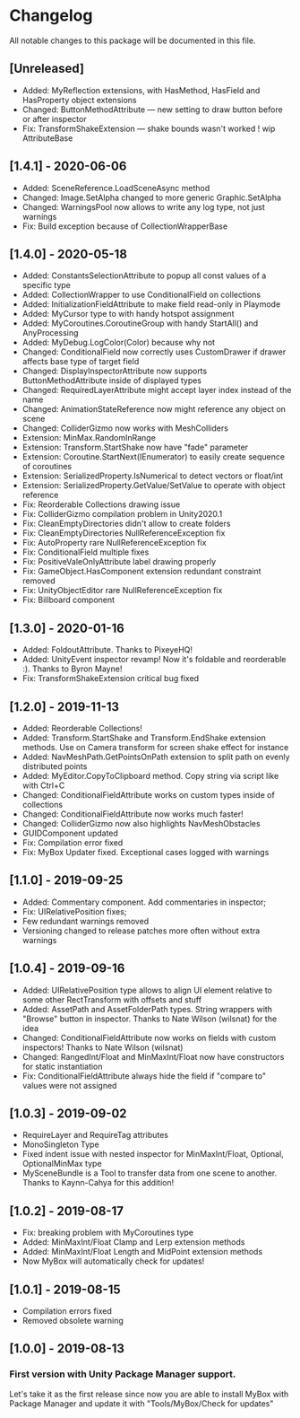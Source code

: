 # Changelog
All notable changes to this package will be documented in this file.

## [Unreleased]
- Added: MyReflection extensions, with HasMethod, HasField and HasProperty object extensions
- Changed: ButtonMethodAttribute — new setting to draw button before or after inspector
- Fix: TransformShakeExtension — shake bounds wasn't worked
! wip AttributeBase

## [1.4.1] - 2020-06-06
- Added: SceneReference.LoadSceneAsync method
- Changed: Image.SetAlpha changed to more generic Graphic.SetAlpha
- Changed: WarningsPool now allows to write any log type, not just warnings
- Fix: Build exception because of CollectionWrapperBase


## [1.4.0] - 2020-05-18
- Added: ConstantsSelectionAttribute to popup all const values of a specific type
- Added: CollectionWrapper to use ConditionalField on collections
- Added: InitializationFieldAttribute to make field read-only in Playmode
- Added: MyCursor type to with handy hotspot assignment
- Added: MyCoroutines.CoroutineGroup with handy StartAll() and AnyProcessing
- Added: MyDebug.LogColor(Color) because why not
- Changed: ConditionalField now correctly uses CustomDrawer if drawer affects base type of target field 
- Changed: DisplayInspectorAttribute now supports ButtonMethodAttribute inside of displayed types
- Changed: RequiredLayerAttribute might accept layer index instead of the name
- Changed: AnimationStateReference now might reference any object on scene
- Changed: ColliderGizmo now works with MeshColliders
- Extension: MinMax.RandomInRange
- Extension: Transform.StartShake now have "fade" parameter
- Extension: Coroutine.StartNext(IEnumerator) to easily create sequence of coroutines 
- Extension: SerializedProperty.IsNumerical to detect vectors or float/int
- Extension: SerializedProperty.GetValue/SetValue to operate with object reference
- Fix: Reorderable Collections drawing issue
- Fix: ColliderGizmo compilation problem in Unity2020.1
- Fix: CleanEmptyDirectories didn't allow to create folders
- Fix: CleanEmptyDirectories NullReferenceException fix
- Fix: AutoProperty rare NullReferenceException fix
- Fix: ConditionalField multiple fixes
- Fix: PositiveValeOnlyAttribute label drawing properly
- Fix: GameObject.HasComponent extension redundant constraint removed
- Fix: UnityObjectEditor rare NullReferenceException fix
- Fix: Billboard component

## [1.3.0] - 2020-01-16
- Added: FoldoutAttribute. Thanks to PixeyeHQ!
- Added: UnityEvent inspector revamp! Now it's foldable and reorderable :). Thanks to Byron Mayne!
- Fix: TransformShakeExtension critical bug fixed

## [1.2.0] - 2019-11-13
- Added: Reorderable Collections!
- Added: Transform.StartShake and Transform.EndShake extension methods. Use on Camera transform for screen shake effect for instance
- Added: NavMeshPath.GetPointsOnPath extension to split path on evenly distributed points
- Added: MyEditor.CopyToClipboard method. Copy string via script like with Ctrl+C
- Changed: ConditionalFieldAttribute works on custom types inside of collections
- Changed: ConditionalFieldAttribute now works much faster!
- Changed: ColliderGizmo now also highlights NavMeshObstacles
- GUIDComponent updated
- Fix: Compilation error fixed
- Fix: MyBox Updater fixed. Exceptional cases logged with warnings


## [1.1.0] - 2019-09-25
- Added: Commentary component. Add commentaries in inspector;
- Fix: UIRelativePosition fixes;
- Few redundant warnings removed
- Versioning changed to release patches more often without extra warnings

## [1.0.4] - 2019-09-16
- Added: UIRelativePosition type allows to align UI element relative to some other RectTransform with offsets and stuff
- Added: AssetPath and AssetFolderPath types. String wrappers with "Browse" button in inspector. Thanks to Nate Wilson (wilsnat) for the idea
- Changed: ConditionalFieldAttribute now works on fields with custom inspectors! Thanks to Nate Wilson (wilsnat)
- Changed: RangedInt/Float and MinMaxInt/Float now have constructors for static instantiation
- Fix: ConditionalFieldAttribute always hide the field if "compare to" values were not assigned

## [1.0.3] - 2019-09-02
- RequireLayer and RequireTag attributes
- MonoSingleton Type
- Fixed indent issue with nested inspector for MinMaxInt/Float, Optional, OptionalMinMax type
- MySceneBundle is a Tool to transfer data from one scene to another. Thanks to Kaynn-Cahya for this addition!

## [1.0.2] - 2019-08-17
- Fix: breaking problem with MyCoroutines type
- Added: MinMaxInt/Float Clamp and Lerp extension methods
- Added: MinMaxInt/Float Length and MidPoint extension methods
- Now MyBox will automatically check for updates!

## [1.0.1] - 2019-08-15
- Compilation errors fixed
- Removed obsolete warning

## [1.0.0] - 2019-08-13
### First version with Unity Package Manager support.
Let's take it as the first release since now you are able to install MyBox with Package Manager and update it with "Tools/MyBox/Check for updates"
